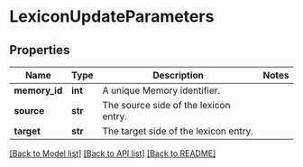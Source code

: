 # LexiconUpdateParameters

## Properties
Name | Type | Description | Notes
------------ | ------------- | ------------- | -------------
**memory_id** | **int** | A unique Memory identifier. | 
**source** | **str** | The source side of the lexicon entry. | 
**target** | **str** | The target side of the lexicon entry. | 

[[Back to Model list]](../README.md#documentation-for-models) [[Back to API list]](../README.md#documentation-for-api-endpoints) [[Back to README]](../README.md)


